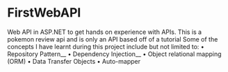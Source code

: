 # FirstWebAPI
Web API in ASP.NET to get hands on experience with APIs.
This is a pokemon review api and is only an API based off of a tutorial
Some of the concepts I have learnt during this project include but not limited to:
•	Repository Pattern__
•	Dependency Injection__
•	Object relational mapping (ORM)
•	Data Transfer Objects
•	Auto-mapper
